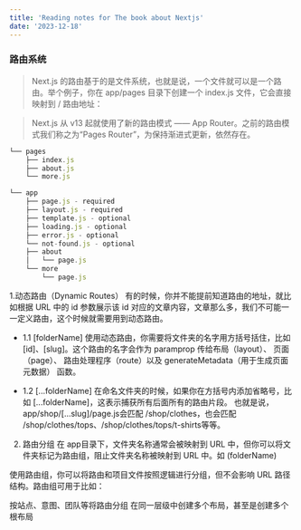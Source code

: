 ```yaml
---
title: 'Reading notes for The book about Nextjs'
date: '2023-12-18'
---
```


### 路由系统
> Next.js 的路由基于的是文件系统，也就是说，一个文件就可以是一个路由。举个例子，你在 app/pages 目录下创建一个 index.js 文件，它会直接映射到 / 路由地址：

> Next.js 从 v13 起就使用了新的路由模式 —— App Router。之前的路由模式我们称之为“Pages Router”，为保持渐进式更新，依然存在。

```javascript Pages Router
└── pages
    ├── index.js
    ├── about.js
    └── more.js
```

```javascript App Router
└── app
    ├── page.js - required
    ├── layout.js - required
    ├── template.js - optional
    ├── loading.js - optional
    ├── error.js - optional
    └── not-found.js - optional
    ├── about
    │   └── page.js
    └── more
        └── page.js
```

1.动态路由（Dynamic Routes）
有的时候，你并不能提前知道路由的地址，就比如根据 URL 中的 id 参数展示该 id 对应的文章内容，文章那么多，我们不可能一一定义路由，这个时候就需要用到动态路由。
- 1.1 [folderName]
  使用动态路由，你需要将文件夹的名字用方括号括住，比如 [id]、[slug]。这个路由的名字会作为 paramprop 传给布局（layout）、 页面（page）、 路由处理程序（route）以及 generateMetadata（用于生成页面元数据） 函数。

- 1.2 [...folderName]
  在命名文件夹的时候，如果你在方括号内添加省略号，比如 [...folderName]，这表示捕获所有后面所有的路由片段。
  也就是说，app/shop/[...slug]/page.js会匹配 /shop/clothes，也会匹配 /shop/clothes/tops、/shop/clothes/tops/t-shirts等等。

2. 路由分组
在 app目录下，文件夹名称通常会被映射到 URL 中，但你可以将文件夹标记为路由组，阻止文件夹名称被映射到 URL 中。如 (folderName)

使用路由组，你可以将路由和项目文件按照逻辑进行分组，但不会影响 URL 路径结构。路由组可用于比如：

按站点、意图、团队等将路由分组
在同一层级中创建多个布局，甚至是创建多个根布局
